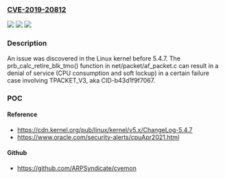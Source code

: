 ### [CVE-2019-20812](https://cve.mitre.org/cgi-bin/cvename.cgi?name=CVE-2019-20812)
![](https://img.shields.io/static/v1?label=Product&message=n%2Fa&color=blue)
![](https://img.shields.io/static/v1?label=Version&message=n%2Fa&color=blue)
![](https://img.shields.io/static/v1?label=Vulnerability&message=n%2Fa&color=brighgreen)

### Description

An issue was discovered in the Linux kernel before 5.4.7. The prb_calc_retire_blk_tmo() function in net/packet/af_packet.c can result in a denial of service (CPU consumption and soft lockup) in a certain failure case involving TPACKET_V3, aka CID-b43d1f9f7067.

### POC

#### Reference
- https://cdn.kernel.org/pub/linux/kernel/v5.x/ChangeLog-5.4.7
- https://www.oracle.com/security-alerts/cpuApr2021.html

#### Github
- https://github.com/ARPSyndicate/cvemon

